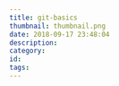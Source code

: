 ```yaml
---
title: git-basics
thumbnail: thumbnail.png
date: 2018-09-17 23:48:04
description:
category:
id:
tags:
---
```


<!-- toc -->